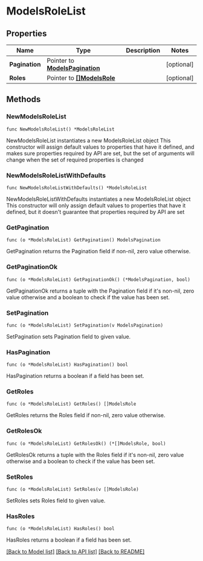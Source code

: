 # ModelsRoleList

## Properties

Name | Type | Description | Notes
------------ | ------------- | ------------- | -------------
**Pagination** | Pointer to [**ModelsPagination**](ModelsPagination.md) |  | [optional] 
**Roles** | Pointer to [**[]ModelsRole**](ModelsRole.md) |  | [optional] 

## Methods

### NewModelsRoleList

`func NewModelsRoleList() *ModelsRoleList`

NewModelsRoleList instantiates a new ModelsRoleList object
This constructor will assign default values to properties that have it defined,
and makes sure properties required by API are set, but the set of arguments
will change when the set of required properties is changed

### NewModelsRoleListWithDefaults

`func NewModelsRoleListWithDefaults() *ModelsRoleList`

NewModelsRoleListWithDefaults instantiates a new ModelsRoleList object
This constructor will only assign default values to properties that have it defined,
but it doesn't guarantee that properties required by API are set

### GetPagination

`func (o *ModelsRoleList) GetPagination() ModelsPagination`

GetPagination returns the Pagination field if non-nil, zero value otherwise.

### GetPaginationOk

`func (o *ModelsRoleList) GetPaginationOk() (*ModelsPagination, bool)`

GetPaginationOk returns a tuple with the Pagination field if it's non-nil, zero value otherwise
and a boolean to check if the value has been set.

### SetPagination

`func (o *ModelsRoleList) SetPagination(v ModelsPagination)`

SetPagination sets Pagination field to given value.

### HasPagination

`func (o *ModelsRoleList) HasPagination() bool`

HasPagination returns a boolean if a field has been set.

### GetRoles

`func (o *ModelsRoleList) GetRoles() []ModelsRole`

GetRoles returns the Roles field if non-nil, zero value otherwise.

### GetRolesOk

`func (o *ModelsRoleList) GetRolesOk() (*[]ModelsRole, bool)`

GetRolesOk returns a tuple with the Roles field if it's non-nil, zero value otherwise
and a boolean to check if the value has been set.

### SetRoles

`func (o *ModelsRoleList) SetRoles(v []ModelsRole)`

SetRoles sets Roles field to given value.

### HasRoles

`func (o *ModelsRoleList) HasRoles() bool`

HasRoles returns a boolean if a field has been set.


[[Back to Model list]](../README.md#documentation-for-models) [[Back to API list]](../README.md#documentation-for-api-endpoints) [[Back to README]](../README.md)


